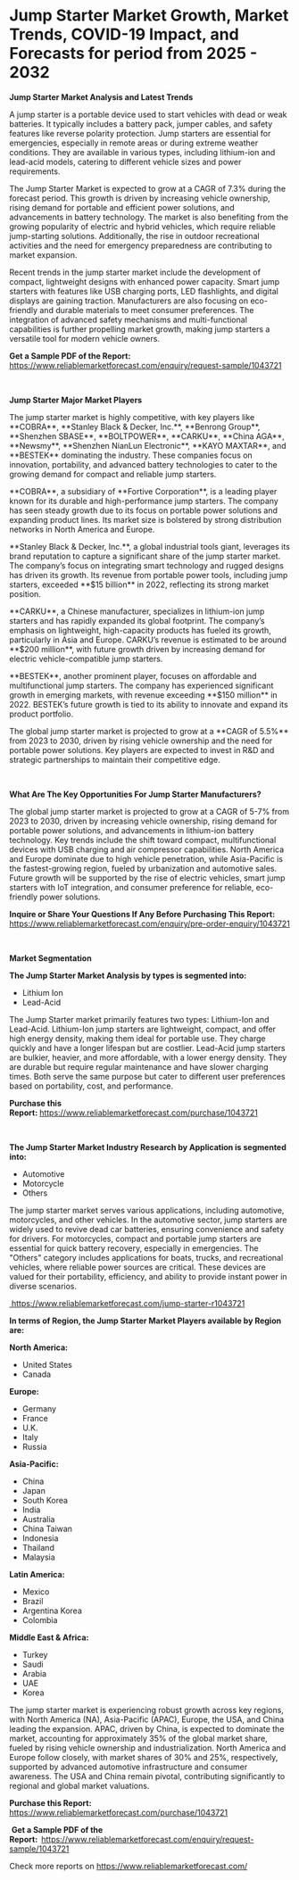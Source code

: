 <p><h1>Jump Starter Market Growth, Market Trends, COVID-19 Impact, and Forecasts for period from 2025 - 2032</h1></p><p><strong>Jump Starter Market Analysis and Latest Trends</strong></p>
<p><p>A jump starter is a portable device used to start vehicles with dead or weak batteries. It typically includes a battery pack, jumper cables, and safety features like reverse polarity protection. Jump starters are essential for emergencies, especially in remote areas or during extreme weather conditions. They are available in various types, including lithium-ion and lead-acid models, catering to different vehicle sizes and power requirements.</p><p>The Jump Starter Market is expected to grow at a CAGR of 7.3% during the forecast period. This growth is driven by increasing vehicle ownership, rising demand for portable and efficient power solutions, and advancements in battery technology. The market is also benefiting from the growing popularity of electric and hybrid vehicles, which require reliable jump-starting solutions. Additionally, the rise in outdoor recreational activities and the need for emergency preparedness are contributing to market expansion.</p><p>Recent trends in the jump starter market include the development of compact, lightweight designs with enhanced power capacity. Smart jump starters with features like USB charging ports, LED flashlights, and digital displays are gaining traction. Manufacturers are also focusing on eco-friendly and durable materials to meet consumer preferences. The integration of advanced safety mechanisms and multi-functional capabilities is further propelling market growth, making jump starters a versatile tool for modern vehicle owners.</p></p>
<p><strong>Get a Sample PDF of the Report:&nbsp;</strong> <a href="https://www.reliablemarketforecast.com/enquiry/request-sample/1043721?utm_campaign=1840&utm_medium=2&utm_source=Github&utm_content=ia&utm_term=23012025&utm_id=jump-starter">https://www.reliablemarketforecast.com/enquiry/request-sample/1043721</a></p>
<p>&nbsp;</p>
<p><strong>Jump Starter Major Market Players</strong></p>
<p><p>The jump starter market is highly competitive, with key players like **COBRA**, **Stanley Black & Decker, Inc.**, **Benrong Group**, **Shenzhen SBASE**, **BOLTPOWER**, **CARKU**, **China AGA**, **Newsmy**, **Shenzhen NianLun Electronic**, **KAYO MAXTAR**, and **BESTEK** dominating the industry. These companies focus on innovation, portability, and advanced battery technologies to cater to the growing demand for compact and reliable jump starters.</p><p>**COBRA**, a subsidiary of **Fortive Corporation**, is a leading player known for its durable and high-performance jump starters. The company has seen steady growth due to its focus on portable power solutions and expanding product lines. Its market size is bolstered by strong distribution networks in North America and Europe.</p><p>**Stanley Black & Decker, Inc.**, a global industrial tools giant, leverages its brand reputation to capture a significant share of the jump starter market. The company’s focus on integrating smart technology and rugged designs has driven its growth. Its revenue from portable power tools, including jump starters, exceeded **$15 billion** in 2022, reflecting its strong market position.</p><p>**CARKU**, a Chinese manufacturer, specializes in lithium-ion jump starters and has rapidly expanded its global footprint. The company’s emphasis on lightweight, high-capacity products has fueled its growth, particularly in Asia and Europe. CARKU’s revenue is estimated to be around **$200 million**, with future growth driven by increasing demand for electric vehicle-compatible jump starters.</p><p>**BESTEK**, another prominent player, focuses on affordable and multifunctional jump starters. The company has experienced significant growth in emerging markets, with revenue exceeding **$150 million** in 2022. BESTEK’s future growth is tied to its ability to innovate and expand its product portfolio.</p><p>The global jump starter market is projected to grow at a **CAGR of 5.5%** from 2023 to 2030, driven by rising vehicle ownership and the need for portable power solutions. Key players are expected to invest in R&D and strategic partnerships to maintain their competitive edge.</p></p>
<p>&nbsp;</p>
<p><strong>What Are The Key Opportunities For Jump Starter Manufacturers?</strong></p>
<p><p>The global jump starter market is projected to grow at a CAGR of 5-7% from 2023 to 2030, driven by increasing vehicle ownership, rising demand for portable power solutions, and advancements in lithium-ion battery technology. Key trends include the shift toward compact, multifunctional devices with USB charging and air compressor capabilities. North America and Europe dominate due to high vehicle penetration, while Asia-Pacific is the fastest-growing region, fueled by urbanization and automotive sales. Future growth will be supported by the rise of electric vehicles, smart jump starters with IoT integration, and consumer preference for reliable, eco-friendly power solutions.</p></p>
<p><strong>Inquire or Share Your Questions If Any Before Purchasing This Report:</strong> <a href="https://www.reliablemarketforecast.com/enquiry/pre-order-enquiry/1043721?utm_campaign=1840&utm_medium=2&utm_source=Github&utm_content=ia&utm_term=23012025&utm_id=jump-starter">https://www.reliablemarketforecast.com/enquiry/pre-order-enquiry/1043721</a></p>
<p>&nbsp;</p>
<p><strong>Market Segmentation</strong></p>
<p><strong>The Jump Starter Market Analysis by types is segmented into:</strong></p>
<p><ul><li>Lithium Ion</li><li>Lead-Acid</li></ul></p>
<p><p>The Jump Starter market primarily features two types: Lithium-Ion and Lead-Acid. Lithium-Ion jump starters are lightweight, compact, and offer high energy density, making them ideal for portable use. They charge quickly and have a longer lifespan but are costlier. Lead-Acid jump starters are bulkier, heavier, and more affordable, with a lower energy density. They are durable but require regular maintenance and have slower charging times. Both serve the same purpose but cater to different user preferences based on portability, cost, and performance.</p></p>
<p><strong>Purchase this Report:&nbsp;</strong><a href="https://www.reliablemarketforecast.com/purchase/1043721?utm_campaign=1840&utm_medium=2&utm_source=Github&utm_content=ia&utm_term=23012025&utm_id=jump-starter">https://www.reliablemarketforecast.com/purchase/1043721</a></p>
<p>&nbsp;</p>
<p><strong>The Jump Starter Market Industry Research by Application is segmented into:</strong></p>
<p><ul><li>Automotive</li><li>Motorcycle</li><li>Others</li></ul></p>
<p><p>The jump starter market serves various applications, including automotive, motorcycles, and other vehicles. In the automotive sector, jump starters are widely used to revive dead car batteries, ensuring convenience and safety for drivers. For motorcycles, compact and portable jump starters are essential for quick battery recovery, especially in emergencies. The "Others" category includes applications for boats, trucks, and recreational vehicles, where reliable power sources are critical. These devices are valued for their portability, efficiency, and ability to provide instant power in diverse scenarios.</p></p>
<p><a href="https://www.reliablemarketforecast.com/jump-starter-r1043721?utm_campaign=1840&utm_medium=2&utm_source=Github&utm_content=ia&utm_term=23012025&utm_id=jump-starter">&nbsp;https://www.reliablemarketforecast.com/jump-starter-r1043721</a></p>
<p><strong>In terms of Region, the Jump Starter Market Players available by Region are:</strong></p>
<p>
    <p> <strong> North America: </strong>
        <ul>
            <li>United States</li>
            <li>Canada</li>
        </ul>
        </p> 
    <p> <strong> Europe: </strong>
        <ul>
            <li>Germany</li>
            <li>France</li>
            <li>U.K.</li>
            <li>Italy</li>
            <li>Russia</li>
        </ul>
        </p> 
    <p> <strong> Asia-Pacific: </strong>
        <ul>
            <li>China</li>
            <li>Japan</li>
            <li>South Korea</li>
            <li>India</li>
            <li>Australia</li>
            <li>China Taiwan</li>
            <li>Indonesia</li>
            <li>Thailand</li>
            <li>Malaysia</li>
        </ul>
        </p> 
    <p> <strong> Latin America: </strong>
        <ul>
            <li>Mexico</li>
            <li>Brazil</li>
            <li>Argentina Korea</li>
            <li>Colombia</li>
        </ul>
        </p> 
    <p> <strong> Middle East & Africa: </strong>
        <ul>
            <li>Turkey</li>
            <li>Saudi</li>
            <li>Arabia</li>
            <li>UAE</li>
            <li>Korea</li>
        </ul>
    </p>
    </p>
<p><p>The jump starter market is experiencing robust growth across key regions, with North America (NA), Asia-Pacific (APAC), Europe, the USA, and China leading the expansion. APAC, driven by China, is expected to dominate the market, accounting for approximately 35% of the global market share, fueled by rising vehicle ownership and industrialization. North America and Europe follow closely, with market shares of 30% and 25%, respectively, supported by advanced automotive infrastructure and consumer awareness. The USA and China remain pivotal, contributing significantly to regional and global market valuations.</p></p>
<p><strong>Purchase this Report: </strong><a href="https://www.reliablemarketforecast.com/purchase/1043721?utm_campaign=1840&utm_medium=2&utm_source=Github&utm_content=ia&utm_term=23012025&utm_id=jump-starter">https://www.reliablemarketforecast.com/purchase/1043721</a></p>
<p>&nbsp;<strong>Get a Sample PDF of the Report:&nbsp;&nbsp;</strong><a href="https://www.reliablemarketforecast.com/enquiry/request-sample/1043721?utm_campaign=1840&utm_medium=2&utm_source=Github&utm_content=ia&utm_term=23012025&utm_id=jump-starter">https://www.reliablemarketforecast.com/enquiry/request-sample/1043721</a></p>
<p><strong></strong></p>
<p>Check more reports on <a href="https://www.reliablemarketforecast.com/?utm_campaign=1840&utm_medium=2&utm_source=Github&utm_content=ia&utm_term=23012025&utm_id=jump-starter">https://www.reliablemarketforecast.com/</a></p>